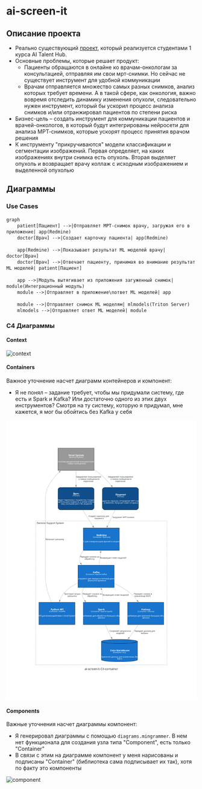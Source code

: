 # ai-screen-it

## Описание проекта
- Реально существующий [проект](https://github.com/bs-muu), который реализуется студентами 1 курса AI Talent Hub.
- Основные проблемы, которые решает продукт:
  - Пациенты обращаются в онлайне ко врачам-онкологам за консультацией, отправляя им свои мрт-снимки. Но сейчас не существует инструмент для удобной коммуникации
  - Врачам отправляется множество самых разных снимков, анализ которых требует времени. А в такой сфере, как онкология, важно вовремя отследить динамику изменения опухоли, следовательно нужен инструмент, который бы ускорил процесс анализа снимков и/или отранжировал пациентов по степени риска
- Бизнес-цель – создать инструмент для коммуникации пациентов и врачей-онкологов, в который будут интегрированы нейросети для анализа МРТ-снимков, которые ускорят процесс принятия врачом решения
- К инструменту "прикручиваются" модели классификации и сегментации изображений. Первая определяет, на каких изображениях внутри снимка есть опухоль. Вторая выделяет опухоль и возвращает врачу коллаж с исходным изображением и выделенной опухолью

## Диаграммы

### Use Cases

```mermaid
graph
    patient[Пациент] -->|Отправляет МРТ-снимок врачу, загружая его в приложение| app(Redmine)
    doctor[Врач] -->|Создает карточку пациента| app(Redmine)

    app(Redmine) -->|Показывает результат ML моделей врачу| doctor[Врач]
    doctor[Врач] -->|Отвечает пациенту, принимая во внимание результат ML моделей| patient[Пациент]

    app -->|Модуль вытягивает из приложения загуженный снимок| module(Интеграционный модуль)
    module -->|Отправляет в приложение\nответ ML моделей| app

    module -->|Отправляет снимок ML моделям| mlmodels(Triton Server)
    mlmodels -->|Отправляет ответ ML моделей| module

```


### C4 Диаграммы

#### Context

![context](ai-screen-it-с4-context.svg)

#### Containers
Важное уточнение насчет диаграмм контейнеров и компонент:
- Я не понял – задание требует, чтобы мы придумали систему, где есть и Spark и Kafka? Или достаточно одного из этих двух инструментов? Смотря на ту систему, которую я придумал, мне кажется, я мог бы обойтись без Kafka у себя

![container](ai-screen-it-с4-container.svg)

#### Components
Важные уточнения насчет диаграммы компонент:
- Я генерировал диаграммы с помощью `diagrams.mingrammer`. В нем нет функционала для создания узла типа "Component", есть только "Container"
- В связи с этим на диаграмме компонент у меня нарисованы и подписаны "Container" (библиотека сама подписывает их так), хотя по факту это компоненты

![component](ai-screen-it-с4-component.svg)
